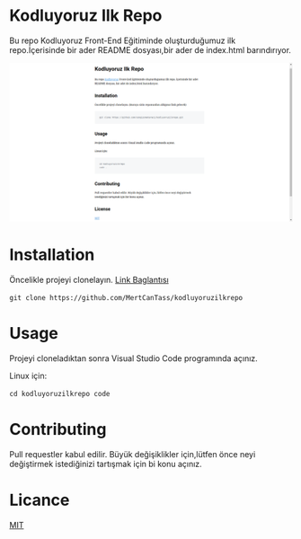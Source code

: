 # Kodluyoruz Ilk Repo
 Bu repo Kodluyoruz Front-End Eğitiminde oluşturduğumuz ilk repo.İçerisinde bir ader README dosyası,bir ader de index.html barındırıyor.

 ![](https://raw.githubusercontent.com/Kodluyoruz/taskforce/main/git/odev1/figures/markdown.png)

 # Installation
 Öncelikle projeyi clonelayın. [Link Baglantısı](https://github.com/MertCanTass/kodluyoruzilkrepo)

 ` git clone https://github.com/MertCanTass/kodluyoruzilkrepo `


# Usage 
Projeyi cloneladıktan sonra Visual Studio Code programında açınız.

Linux için:

` cd kodluyoruzilkrepo
code `

# Contributing
Pull requestler kabul edilir. Büyük değişiklikler için,lütfen önce neyi değiştirmek istediğinizi tartışmak için bi konu açınız.

# Licance
[MIT](https://choosealicense.com/licenses/mit/)